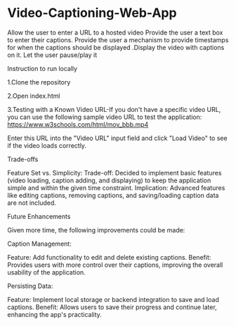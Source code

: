 # Video-Captioning-Web-App
Allow the user to enter a URL to a hosted video Provide the user a text box to enter their captions. Provide the user a mechanism to provide timestamps for when the captions should be displayed .Display the video with captions on it. Let the user pause/play it

Instruction to run locally 

1.Clone the repository

2.Open index.html

3.Testing with a Known Video URL-If you don't have a specific video URL, you can use the following sample video URL to test the application:
https://www.w3schools.com/html/mov_bbb.mp4

Enter this URL into the "Video URL" input field and click "Load Video" to see if the video loads correctly.

Trade-offs

Feature Set vs. Simplicity:
Trade-off: Decided to implement basic features (video loading, caption adding, and displaying) to keep the application simple and within the given time constraint.
Implication: Advanced features like editing captions, removing captions, and saving/loading caption data are not included.

Future Enhancements

Given more time, the following improvements could be made:

Caption Management:

Feature: Add functionality to edit and delete existing captions.
Benefit: Provides users with more control over their captions, improving the overall usability of the application.

Persisting Data:

Feature: Implement local storage or backend integration to save and load captions.
Benefit: Allows users to save their progress and continue later, enhancing the app's practicality.


